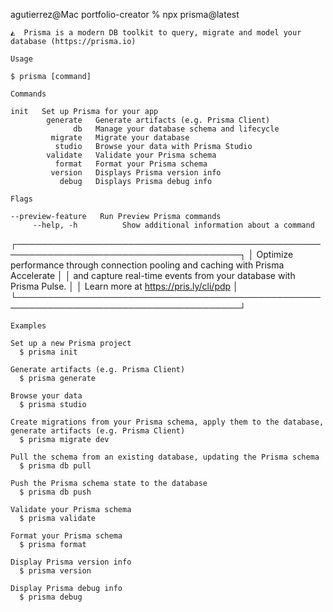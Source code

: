 agutierrez@Mac portfolio-creator % npx prisma@latest

    ◭  Prisma is a modern DB toolkit to query, migrate and model your database (https://prisma.io)

    Usage

    $ prisma [command]

    Commands

    init   Set up Prisma for your app
            generate   Generate artifacts (e.g. Prisma Client)
                  db   Manage your database schema and lifecycle
             migrate   Migrate your database
              studio   Browse your data with Prisma Studio
            validate   Validate your Prisma schema
              format   Format your Prisma schema
             version   Displays Prisma version info
               debug   Displays Prisma debug info

    Flags

    --preview-feature   Run Preview Prisma commands
         --help, -h          Show additional information about a command

┌──────────────────────────────────────────────────────────────────────────────────────┐
│  Optimize performance through connection pooling and caching with Prisma Accelerate  │
│  and capture real-time events from your database with Prisma Pulse.                  │
│  Learn more at https://pris.ly/cli/pdp                                               │
└──────────────────────────────────────────────────────────────────────────────────────┘

    Examples

    Set up a new Prisma project
      $ prisma init

    Generate artifacts (e.g. Prisma Client)
      $ prisma generate

    Browse your data
      $ prisma studio

    Create migrations from your Prisma schema, apply them to the database, generate artifacts (e.g. Prisma Client)
      $ prisma migrate dev

    Pull the schema from an existing database, updating the Prisma schema
      $ prisma db pull

    Push the Prisma schema state to the database
      $ prisma db push

    Validate your Prisma schema
      $ prisma validate

    Format your Prisma schema
      $ prisma format

    Display Prisma version info
      $ prisma version

    Display Prisma debug info
      $ prisma debug
